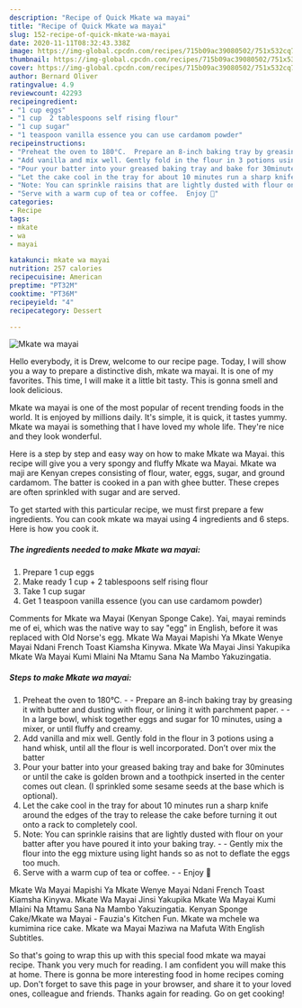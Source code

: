 ```yaml
---
description: "Recipe of Quick Mkate wa mayai"
title: "Recipe of Quick Mkate wa mayai"
slug: 152-recipe-of-quick-mkate-wa-mayai
date: 2020-11-11T08:32:43.338Z
image: https://img-global.cpcdn.com/recipes/715b09ac39080502/751x532cq70/mkate-wa-mayai-recipe-main-photo.jpg
thumbnail: https://img-global.cpcdn.com/recipes/715b09ac39080502/751x532cq70/mkate-wa-mayai-recipe-main-photo.jpg
cover: https://img-global.cpcdn.com/recipes/715b09ac39080502/751x532cq70/mkate-wa-mayai-recipe-main-photo.jpg
author: Bernard Oliver
ratingvalue: 4.9
reviewcount: 42293
recipeingredient:
- "1 cup eggs"
- "1 cup  2 tablespoons self rising flour"
- "1 cup sugar"
- "1 teaspoon vanilla essence you can use cardamom powder"
recipeinstructions:
- "Preheat the oven to 180°C.  Prepare an 8-inch baking tray by greasing it with butter and dusting with flour, or lining it with parchment paper.  In a large bowl, whisk together eggs and sugar for 10 minutes, using a mixer, or until fluffy and creamy."
- "Add vanilla and mix well. Gently fold in the flour in 3 potions using a hand whisk, until all the flour is well incorporated. Don’t over mix the batter"
- "Pour your batter into your greased baking tray and bake for 30minutes or until the cake is golden brown and a toothpick inserted in the center comes out clean. (I sprinkled some sesame seeds at the base which is optional)."
- "Let the cake cool in the tray for about 10 minutes run a sharp knife around the edges of the tray to release the cake before turning it out onto a rack to completely cool."
- "Note: You can sprinkle raisins that are lightly dusted with flour on your batter after you have poured it into your baking tray.  Gently mix the flour into the egg mixture using light hands so as not to deflate the eggs too much."
- "Serve with a warm cup of tea or coffee.  Enjoy 🌹"
categories:
- Recipe
tags:
- mkate
- wa
- mayai

katakunci: mkate wa mayai 
nutrition: 257 calories
recipecuisine: American
preptime: "PT32M"
cooktime: "PT36M"
recipeyield: "4"
recipecategory: Dessert

---
```



![Mkate wa mayai](https://img-global.cpcdn.com/recipes/715b09ac39080502/751x532cq70/mkate-wa-mayai-recipe-main-photo.jpg)

Hello everybody, it is Drew, welcome to our recipe page. Today, I will show you a way to prepare a distinctive dish, mkate wa mayai. It is one of my favorites. This time, I will make it a little bit tasty. This is gonna smell and look delicious.

Mkate wa mayai is one of the most popular of recent trending foods in the world. It is enjoyed by millions daily. It's simple, it is quick, it tastes yummy. Mkate wa mayai is something that I have loved my whole life. They're nice and they look wonderful.

Here is a step by step and easy way on how to make Mkate wa Mayai. this recipe will give you a very spongy and fluffy Mkate wa Mayai. Mkate wa maji are Kenyan crepes consisting of flour, water, eggs, sugar, and ground cardamom. The batter is cooked in a pan with ghee butter. These crepes are often sprinkled with sugar and are served.


To get started with this particular recipe, we must first prepare a few ingredients. You can cook mkate wa mayai using 4 ingredients and 6 steps. Here is how you cook it.

<!--inarticleads1-->

##### The ingredients needed to make Mkate wa mayai:

1. Prepare 1 cup eggs
1. Make ready 1 cup + 2 tablespoons self rising flour
1. Take 1 cup sugar
1. Get 1 teaspoon vanilla essence (you can use cardamom powder)


Comments for Mkate wa Mayai (Kenyan Sponge Cake). Yai, mayai reminds me of ei, which was the native way to say &#34;egg&#34; in English, before it was replaced with Old Norse&#39;s egg. Mkate Wa Mayai Mapishi Ya Mkate Wenye Mayai Ndani French Toast Kiamsha Kinywa. Mkate Wa Mayai Jinsi Yakupika Mkate Wa Mayai Kumi Mlaini Na Mtamu Sana Na Mambo Yakuzingatia. 

<!--inarticleads2-->

##### Steps to make Mkate wa mayai:

1. Preheat the oven to 180°C. -  - Prepare an 8-inch baking tray by greasing it with butter and dusting with flour, or lining it with parchment paper. -  - In a large bowl, whisk together eggs and sugar for 10 minutes, using a mixer, or until fluffy and creamy.
1. Add vanilla and mix well. Gently fold in the flour in 3 potions using a hand whisk, until all the flour is well incorporated. Don’t over mix the batter
1. Pour your batter into your greased baking tray and bake for 30minutes or until the cake is golden brown and a toothpick inserted in the center comes out clean. (I sprinkled some sesame seeds at the base which is optional).
1. Let the cake cool in the tray for about 10 minutes run a sharp knife around the edges of the tray to release the cake before turning it out onto a rack to completely cool.
1. Note: You can sprinkle raisins that are lightly dusted with flour on your batter after you have poured it into your baking tray. -  - Gently mix the flour into the egg mixture using light hands so as not to deflate the eggs too much.
1. Serve with a warm cup of tea or coffee. -  - Enjoy 🌹


Mkate Wa Mayai Mapishi Ya Mkate Wenye Mayai Ndani French Toast Kiamsha Kinywa. Mkate Wa Mayai Jinsi Yakupika Mkate Wa Mayai Kumi Mlaini Na Mtamu Sana Na Mambo Yakuzingatia. Kenyan Sponge Cake/Mkate wa Mayai - Fauzia&#39;s Kitchen Fun. Mkate wa mchele wa kumimina rice cake. Mkate wa Mayai Maziwa na Mafuta With English Subtitles. 

So that's going to wrap this up with this special food mkate wa mayai recipe. Thank you very much for reading. I am confident you will make this at home. There is gonna be more interesting food in home recipes coming up. Don't forget to save this page in your browser, and share it to your loved ones, colleague and friends. Thanks again for reading. Go on get cooking!

